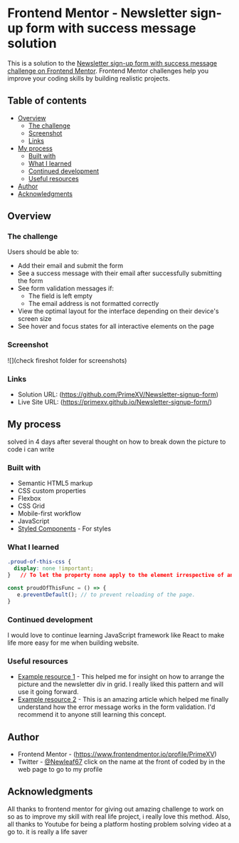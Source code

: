 # Frontend Mentor - Newsletter sign-up form with success message solution

This is a solution to the [Newsletter sign-up form with success message challenge on Frontend Mentor](https://www.frontendmentor.io/challenges/newsletter-signup-form-with-success-message-3FC1AZbNrv). Frontend Mentor challenges help you improve your coding skills by building realistic projects. 

## Table of contents

- [Overview](#overview)
  - [The challenge](#the-challenge)
  - [Screenshot](#screenshot)
  - [Links](#links)
- [My process](#my-process)
  - [Built with](#built-with)
  - [What I learned](#what-i-learned)
  - [Continued development](#continued-development)
  - [Useful resources](#useful-resources)
- [Author](#author)
- [Acknowledgments](#acknowledgments)


## Overview

### The challenge

Users should be able to:

- Add their email and submit the form
- See a success message with their email after successfully submitting the form
- See form validation messages if:
  - The field is left empty
  - The email address is not formatted correctly
- View the optimal layout for the interface depending on their device's screen size
- See hover and focus states for all interactive elements on the page

### Screenshot

![](check fireshot folder for screenshots)


### Links

- Solution URL: (https://github.com/PrimeXV/Newsletter-signup-form)
- Live Site URL: (https://primexv.github.io/Newsletter-signup-form/)

## My process

solved in 4 days after several thought on how to break down the picture to code i can write

### Built with

- Semantic HTML5 markup
- CSS custom properties
- Flexbox
- CSS Grid
- Mobile-first workflow
- JavaScript
- [Styled Components](https://fonts.googleapis.com/css2?family=Roboto:wght@400;700&display=swap) - For styles



### What I learned

```css
.proud-of-this-css {
  display: none !important;
}   // To let the property none apply to the element irrespective of anything that might want to override it. but it isn't best practice to use it always.
```
```js
const proudOfThisFunc = () => {
   e.preventDefault(); // to prevent reloading of the page.
}
```


### Continued development

I would love to continue learning JavaScript framework like React to make life more easy for me when building website.



### Useful resources

- [Example resource 1](https://youtu.be/eJi34zHscXA?si=gHI4zbNP6EL6Jok_) - This helped me for insight on how to arrange the picture and the newsletter div in grid. I really liked this pattern and will use it going forward.
- [Example resource 2](https://youtu.be/CYlNJpltjMM?si=rt54lRho-aoTcIsE) - This is an amazing article which helped me finally understand how the error message works in the form validation. I'd recommend it to anyone still learning this concept.



## Author

- Frontend Mentor - (https://www.frontendmentor.io/profile/PrimeXV)
- Twitter - [@Newleaf67](https://twitter.com/Newleaf67?s=09)
click on the name at the front of coded by in the web page to go to my profile



## Acknowledgments

All thanks to frontend mentor for giving out amazing challenge to work on so as to improve my skill with real life project, i really love this method. Also, all thanks to Youtube for being a platform hosting problem solving video at a go to. it is really a life saver
